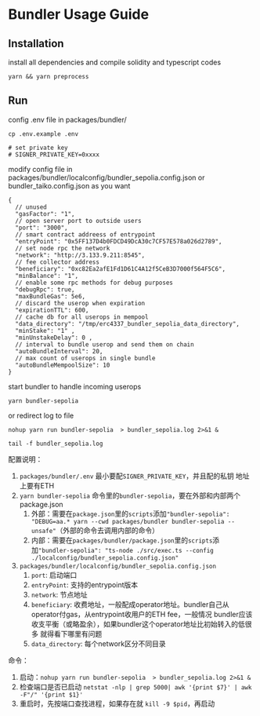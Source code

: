 # Bundler Usage Guide



## Installation
install all dependencies and compile solidity and typescript codes

```
yarn && yarn preprocess
```


## Run

config .env file in packages/bundler/
```
cp .env.example .env

# set private key
# SIGNER_PRIVATE_KEY=0xxxx
```


modify config file in packages/bundler/localconfig/bundler_sepolia.config.json or bundler_taiko.config.json as you want

```
{
  // unused
  "gasFactor": "1",
  // open server port to outside users
  "port": "3000",
  // smart contract addreess of entrypoint
  "entryPoint": "0x5FF137D4b0FDCD49DcA30c7CF57E578a026d2789",
  // set node rpc the network
  "network": "http://3.133.9.211:8545",
  // fee collector address
  "beneficiary": "0xc82Ea2afE1Fd1D61C4A12f5CeB3D7000f564F5C6",
  "minBalance": "1",
  // enable some rpc methods for debug purposes
  "debugRpc": true,
  "maxBundleGas": 5e6,
  // discard the userop when expiration
  "expirationTTL": 600,
  // cache db for all userops in mempool
  "data_directory": "/tmp/erc4337_bundler_sepolia_data_directory",
  "minStake": "1" ,
  "minUnstakeDelay": 0 ,
  // interval to bundle userop and send them on chain
  "autoBundleInterval": 20,
  // max count of userops in single bundle
  "autoBundleMempoolSize": 10
}
```


start bundler to handle incoming userops
```
yarn bundler-sepolia
```

or redirect log to file
```
nohup yarn run bundler-sepolia  > bundler_sepolia.log 2>&1 &

tail -f bundler_sepolia.log
```

配置说明：
1. `packages/bundler/.env` 最小要配`SIGNER_PRIVATE_KEY`，并且配的私钥 地址上要有ETH
2. `yarn bundler-sepolia` 命令里的`bundler-sepolia`，要在外部和内部两个package.json
   1. 外部：需要在`package.json`里的`scripts`添加`"bundler-sepolia": "DEBUG=aa.* yarn --cwd packages/bundler bundler-sepolia --unsafe"`（外部的命令去调用内部的命令）
   2. 内部：需要在`packages/bundler/package.json`里的`scripts`添加`"bundler-sepolia": "ts-node ./src/exec.ts --config ./localconfig/bundler_sepolia.config.json"`
3. `packages/bundler/localconfig/bundler_sepolia.config.json`
   1. `port`: 启动端口
   2. `entryPoint`: 支持的entrypoint版本
   3. `network`: 节点地址
   4. `beneficiary`: 收费地址，一般配成operator地址。bundler自己从operator付gas，从entrypoint收用户的ETH fee，一般情况 bundler应该收支平衡（或略盈余），如果bundler这个operator地址比初始转入的低很多 就得看下哪里有问题
   5. `data_directory`: 每个network区分不同目录

命令：
1. 启动：`nohup yarn run bundler-sepolia  > bundler_sepolia.log 2>&1 &`
2. 检查端口是否已启动 `netstat -nlp | grep 5000| awk '{print $7}' | awk -F"/" '{print $1}'`
3. 重启时，先按端口查找进程，如果存在就 `kill -9 $pid`，再启动
